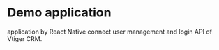 # Demo application
application by React Native connect user management and login API of Vtiger CRM.
